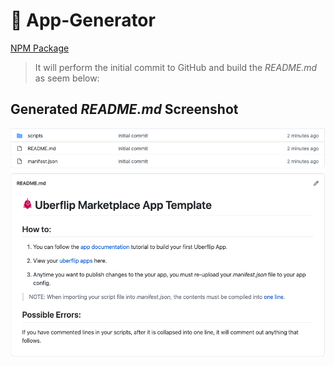 # :white_square_button: App-Generator

[NPM Package](https://www.npmjs.com/package/uf-app-generator)

> It will perform the initial commit to GitHub and build the _README.md_ as seem below:

## Generated _README.md_ Screenshot
![alt text](https://github.com/lfriis/App-Generator/blob/master/readme.png?raw=true)
